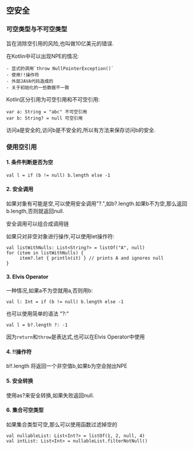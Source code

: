 ## 空安全

### 可空类型与不可空类型
旨在消除空引用的风险,也叫做10亿美元的错误.

在Kotlin中可以出现NPE的情况:
	
	- 显式的调用`throw NullPointerException()`
	- 使用!!操作符
	- 外部JAVA代码造成的
	- 关于初始化的一些数据不一致

Kotlin区分引用为可空引用和不可空引用:

	var a: String = "abc" 不可空引用
	var b: String? = null 可空引用

访问a是安全的,访问b是不安全的,所以有方法来保存访问b的安全.

### 使用空引用

#### 1. 条件判断是否为空
	val l = if (b != null) b.length else -1

#### 2. 安全调用
如果对象有可能是空,可以使用安全调用"?.",如b?.length.如果b不为空,那么返回
b.length,否则就返回null.

安全调用可以组合成调用链

如果只对非空对象进行操作,可以使用let操作符:

	val listWithNulls: List<String?> = listOf("A", null)
	for (item in listWithNulls) {
	     item?.let { println(it) } // prints A and ignores null
	}

#### 3. Elvis Operator
一种情况,如果a不为空就用a,否则用b:

	val l: Int = if (b != null) b.length else -1

也可以使用简单的语法 "?:"

	val l = b?.length ?: -1

因为`return`和`throw`是表达式,也可以在Elvis Operator中使用

#### 4. !!操作符
b!!.length 将返回一个非空值b,如果b为空会抛出NPE

#### 5. 安全转换
使用as?来安全转换,如果失败返回null.

#### 6. 集合可空类型
如果集合类型可空,那么可以使用函数过滤掉空的

	val nullableList: List<Int?> = listOf(1, 2, null, 4)
	val intList: List<Int> = nullableList.filterNotNull()
